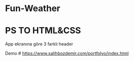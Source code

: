 # Fun-Weather

# PS TO HTML&CSS 

App ekranına göre 3 farklı header

Demo # https://www.salihbozdemir.com/portfolyo/index.html
